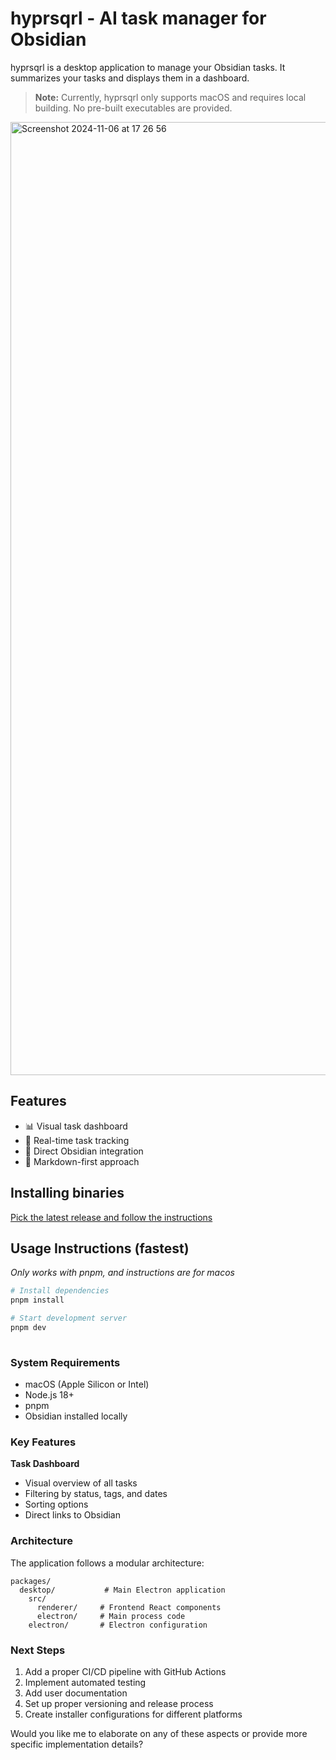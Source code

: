 # hyprsqrl - AI task manager for Obsidian

hyprsqrl is a desktop application to manage your Obsidian tasks. It summarizes your tasks and displays them in a dashboard.

> **Note:** Currently, hyprsqrl only supports macOS and requires local building. No pre-built executables are provided.


<img width="1525" alt="Screenshot 2024-11-06 at 17 26 56" src="https://github.com/user-attachments/assets/9a77ae78-133b-4242-ba59-2c84d551f7d1">


## Features

- 📊 Visual task dashboard
- 🔄 Real-time task tracking
- 🔗 Direct Obsidian integration
- 📝 Markdown-first approach

## Installing binaries

[Pick the latest release and follow the instructions](https://github.com/different-ai/hypr-v0/tags)



## Usage Instructions (fastest)

_Only works with pnpm, and instructions are for macos_

```bash
# Install dependencies
pnpm install

# Start development server
pnpm dev
 
```

### System Requirements

- macOS (Apple Silicon or Intel)
- Node.js 18+
- pnpm
- Obsidian installed locally



### Key Features

**Task Dashboard**
- Visual overview of all tasks
- Filtering by status, tags, and dates
- Sorting options
- Direct links to Obsidian


### Architecture

The application follows a modular architecture:

```
packages/
  desktop/           # Main Electron application
    src/
      renderer/     # Frontend React components
      electron/     # Main process code
    electron/       # Electron configuration
```

### Next Steps

1. Add a proper CI/CD pipeline with GitHub Actions
2. Implement automated testing
3. Add user documentation
4. Set up proper versioning and release process
5. Create installer configurations for different platforms

Would you like me to elaborate on any of these aspects or provide more specific implementation details?
